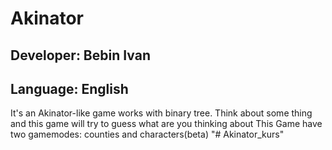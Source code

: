 # Akinator

## Developer: Bebin Ivan
## Language: English

It's an Akinator-like game works with binary tree. Think about some thing
and this game will try to guess what are you thinking about
This Game have two gamemodes: counties and characters(beta)
"# Akinator_kurs" 
